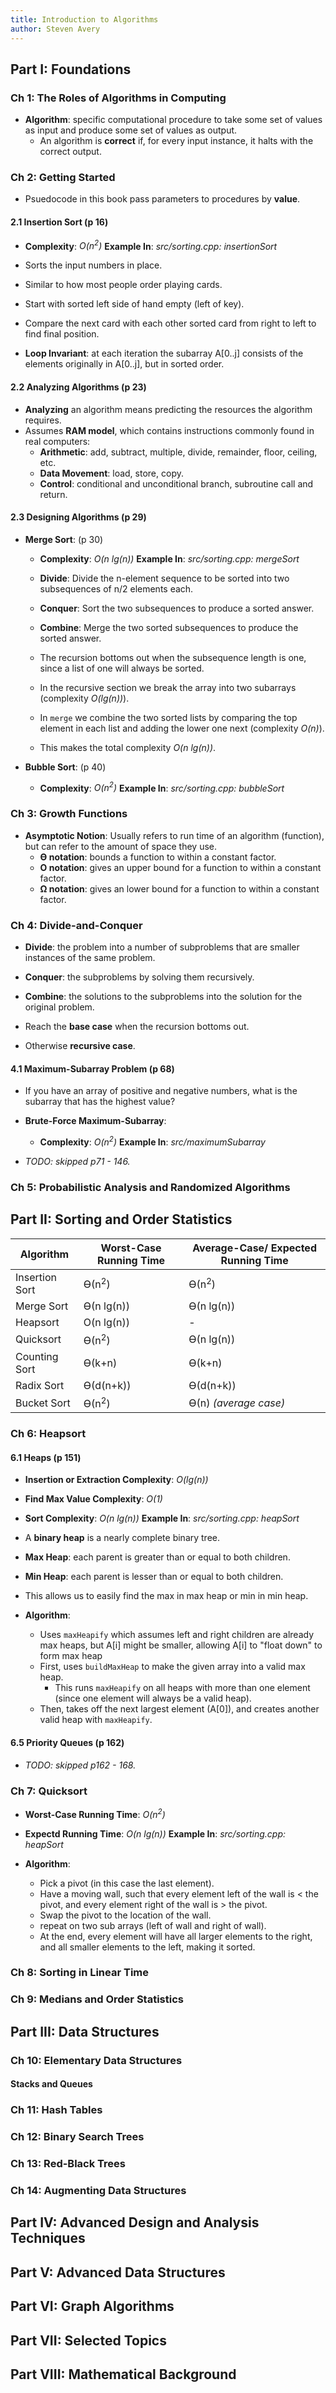 ```yaml
---
title: Introduction to Algorithms
author: Steven Avery
---
```


<!--- ---------------------------------------------------------------------- -->
## Part I: Foundations
### Ch 1: The Roles of Algorithms in Computing
- **Algorithm**: specific computational procedure to take some set of values as input and produce some set of values as output.
	- An algorithm is **correct** if, for every input instance, it halts with the correct output.

### Ch 2: Getting Started
- Psuedocode in this book pass parameters to procedures by **value**.

#### 2.1 Insertion Sort (p 16)
- **Complexity**: *O(n<sup>2</sup>)* **Example In**: *src/sorting.cpp: insertionSort*
- Sorts the input numbers in place.
- Similar to how most people order playing cards.
- Start with sorted left side of hand empty (left of key).
- Compare the next card with each other sorted card from right to left to find final position.

- **Loop Invariant**: at each iteration the subarray A[0..j] consists of the elements originally in A[0..j], but in sorted order.

#### 2.2 Analyzing Algorithms (p 23)
- **Analyzing** an algorithm means predicting the resources the algorithm requires.
- Assumes **RAM model**, which contains instructions commonly found in real computers:
	- **Arithmetic**: add, subtract, multiple, divide, remainder, floor, ceiling, etc.
	- **Data Movement**: load, store, copy.
	- **Control**: conditional and unconditional branch, subroutine call and return.

#### 2.3 Designing Algorithms (p 29)
- **Merge Sort**: (p 30)
	- **Complexity**: *O(n lg(n))* **Example In**: *src/sorting.cpp: mergeSort*
	- **Divide**: Divide the n-element sequence to be sorted into two subsequences of n/2 elements each.
	- **Conquer**: Sort the two subsequences to produce a sorted answer.
	- **Combine**: Merge the two sorted subsequences to produce the sorted answer.
	- The recursion bottoms out when the subsequence length is one, since a list of one will always be sorted.

	- In the recursive section we break the array into two subarrays (complexity *O(lg(n))*).
	- In `merge` we combine the two sorted lists by comparing the top element in each list and adding the lower one next (complexity *O(n)*).
	- This makes the total complexity *O(n lg(n))*.

- **Bubble Sort**: (p 40)
	- **Complexity**: *O(n<sup>2</sup>)* **Example In**: *src/sorting.cpp: bubbleSort*

### Ch 3: Growth Functions
- **Asymptotic Notion**: Usually refers to run time of an algorithm (function), but can refer to the amount of space they use.
	- **ϴ notation**: bounds a function to within a constant factor.
	- **O notation**: gives an upper bound for a function to within a constant factor.
	- **Ω notation**: gives an lower bound for a function to within a constant factor.

### Ch 4: Divide-and-Conquer
- **Divide**: the problem into a number of subproblems that are smaller instances of the same problem.
- **Conquer**: the subproblems by solving them recursively.
- **Combine**: the solutions to the subproblems into the solution for the original problem.

- Reach the **base case** when the recursion bottoms out.
- Otherwise **recursive case**.

#### 4.1 Maximum-Subarray Problem (p 68)
- If you have an array of positive and negative numbers, what is the subarray that has the highest value?
- **Brute-Force Maximum-Subarray**:
	- **Complexity**: *O(n<sup>2</sup>)* **Example In**: *src/maximumSubarray*

- *TODO: skipped p71 - 146.*

### Ch 5: Probabilistic Analysis and Randomized Algorithms

<!--- ---------------------------------------------------------------------- -->
## Part II: Sorting and Order Statistics

| Algorithm      | Worst-Case Running Time | Average-Case/ Expected Running Time |
| -------------- | ----------------------- | ----------------------------------- |
| Insertion Sort | ϴ(n<sup>2</sup>)        | ϴ(n<sup>2</sup>)                    |
| Merge Sort     | ϴ(n lg(n))              | ϴ(n lg(n))                          |
| Heapsort       | O(n lg(n))              | -                                   |
| Quicksort      | ϴ(n<sup>2</sup>)        | ϴ(n lg(n))                          |
| Counting Sort  | ϴ(k+n)                  | ϴ(k+n)                              |
| Radix Sort     | ϴ(d(n+k))               | ϴ(d(n+k))                           |
| Bucket Sort    | ϴ(n<sup>2</sup>)        | ϴ(n)     *(average case)*           |


### Ch 6: Heapsort
#### 6.1 Heaps (p 151)
- **Insertion or Extraction Complexity**: *O(lg(n))*
- **Find Max Value Complexity**: *O(1)*
- **Sort Complexity**: *O(n lg(n))* **Example In**: *src/sorting.cpp: heapSort*

- A **binary heap** is a nearly complete binary tree.
- **Max Heap**: each parent is greater than or equal to both children.
- **Min Heap**: each parent is lesser  than or equal to both children.
- This allows us to easily find the max in max heap or min in min heap.

- **Algorithm**:
	- Uses `maxHeapify` which assumes left and right children are already max heaps, but A[i] might be smaller, allowing A[i] to "float down" to form max heap
	- First, uses `buildMaxHeap` to make the given array into a valid max heap.
		- This runs `maxHeapify` on all heaps with more than one element (since one element will always be a valid heap).
	- Then, takes off the next largest element (A[0]), and creates another valid heap with `maxHeapify`.

#### 6.5 Priority Queues (p 162)
- *TODO: skipped p162 - 168.*

### Ch 7: Quicksort
- **Worst-Case Running Time**: *O(n<sup>2</sup>)*
- **Expectd Running Time**: *O(n lg(n))* **Example In**: *src/sorting.cpp: heapSort*

- **Algorithm**:
	- Pick a pivot (in this case the last element).
	- Have a moving wall, such that every element left of the wall is < the pivot, and every element right of the wall is > the pivot.
	- Swap the pivot to the location of the wall.
	- repeat on two sub arrays (left of wall and right of wall).
	- At the end, every element will have all larger elements to the right, and all smaller elements to the left, making it sorted.

### Ch 8: Sorting in Linear Time

### Ch 9: Medians and Order Statistics

<!--- ---------------------------------------------------------------------- -->
## Part III: Data Structures
### Ch 10: Elementary Data Structures
#### Stacks and Queues


### Ch 11: Hash Tables

### Ch 12: Binary Search Trees

### Ch 13: Red-Black Trees

### Ch 14: Augmenting Data Structures

<!--- ---------------------------------------------------------------------- -->
## Part IV: Advanced Design and Analysis Techniques

<!--- ---------------------------------------------------------------------- -->
## Part V: Advanced Data Structures

<!--- ---------------------------------------------------------------------- -->
## Part VI: Graph Algorithms

<!--- ---------------------------------------------------------------------- -->
## Part VII: Selected Topics

<!--- ---------------------------------------------------------------------- -->
## Part VIII: Mathematical Background
